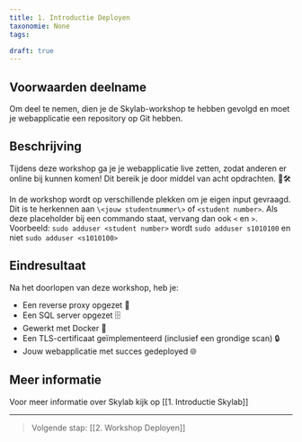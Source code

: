 ```yaml
---
title: 1. Introductie Deployen
taxonomie: None
tags:

draft: true 
---
```

## Voorwaarden deelname
Om deel te nemen, dien je de Skylab-workshop te hebben gevolgd en moet je webapplicatie een repository op Git hebben.
## Beschrijving
Tijdens deze workshop ga je je webapplicatie live zetten, zodat anderen er online bij kunnen komen! Dit bereik je door middel van acht opdrachten. 🚀🛠️

In de workshop wordt op verschillende plekken om je eigen input gevraagd. Dit is te herkennen aan `\<jouw studentnummer\>` of `<student number>`. Als deze placeholder bij een commando staat, vervang dan ook `<` en `>`.
Voorbeeld: `sudo adduser <student number>` wordt `sudo adduser s1010100` en niet `sudo adduser <s1010100>`
## Eindresultaat
Na het doorlopen van deze workshop, heb je:
- Een reverse proxy opgezet 🔄
- Een SQL server opgezet 🗄️
- Gewerkt met Docker 🐳
- Een TLS-certificaat geïmplementeerd (inclusief een grondige scan) 🔒
- Jouw webapplicatie met succes gedeployed 🌐
## Meer informatie
Voor meer informatie over Skylab kijk op [[1. Introductie Skylab]]

---
> Volgende stap: [[2. Workshop Deployen]]
